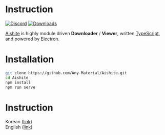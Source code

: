 # Instruction

[![Discord](https://discordapp.com/api/guilds/611859053714341888/widget.png?style=shield)](https://discord.gg/Gp7tWCe)
[![Downloads](https://img.shields.io/github/downloads/Any-Material/Aishite/total.svg)](https://GitHub.com/Any-Material/Aishite/releases)

[Aishite](https://github.com/Any-Material/Aishite) is highly module driven **Downloader** / **Viewer**, written [TypeScript](https://github.com/microsoft/TypeScript), and powered by [Electron](https://github.com/electron).<br>

# Installation

```bash
git clone https://github.com/Any-Material/Aishite.git
cd Aishite
npm install
npm run serve
```

# Instruction

Korean	([link](./documents/ko-KR/instruction.md))<br>
English	([link](./documents/en-US/instruction.md))<br>
